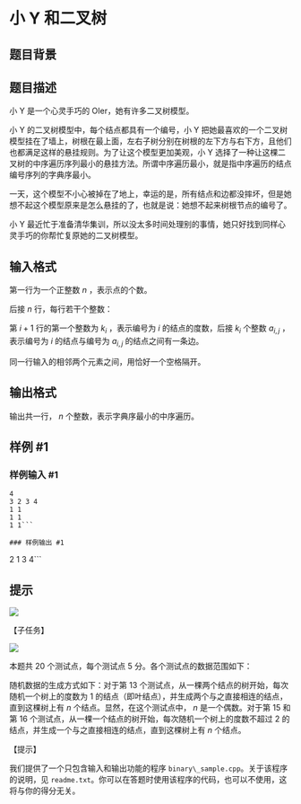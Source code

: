 # 小 Y 和二叉树

## 题目背景



## 题目描述

小 Y 是一个心灵手巧的 OIer，她有许多二叉树模型。

小 Y 的二叉树模型中，每个结点都具有一个编号，小 Y 把她最喜欢的一个二叉树模型挂在了墙上，树根在最上面，左右子树分别在树根的左下方与右下方，且他们也都满足这样的悬挂规则。为了让这个模型更加美观，小 Y 选择了一种让这棵二叉树的中序遍历序列最小的悬挂方法。所谓中序遍历最小，就是指中序遍历的结点编号序列的字典序最小。

一天，这个模型不小心被掉在了地上，幸运的是，所有结点和边都没摔坏，但是她想不起这个模型原来是怎么悬挂的了，也就是说：她想不起来树根节点的编号了。

小 Y 最近忙于准备清华集训，所以没太多时间处理别的事情，她只好找到同样心灵手巧的你帮忙复原她的二叉树模型。


## 输入格式

第一行为一个正整数 $n$ ，表示点的个数。

后接 $n$ 行，每行若干个整数：

第 $i + 1$ 行的第一个整数为 $k_i$ ，表示编号为 $i$ 的结点的度数，后接 $k_i$ 个整数 $a_{i, j}$ ，表示编号为 $i$ 的结点与编号为 $a_{i, j}$ 的结点之间有一条边。

同一行输入的相邻两个元素之间，用恰好一个空格隔开。


## 输出格式

输出共一行， $n$ 个整数，表示字典序最小的中序遍历。


## 样例 #1

### 样例输入 #1
```
4
3 2 3 4
1 1
1 1
1 1```

### 样例输出 #1

```
2 1 3 4```

## 提示

 ![](https://cdn.luogu.com.cn/upload/pic/12056.png) 

【子任务】

 ![](https://cdn.luogu.com.cn/upload/pic/12057.png) 

本题共 $20$ 个测试点，每个测试点 $5$ 分。各个测试点的数据范围如下：

随机数据的生成方式如下：对于第 $13$ 个测试点，从一棵两个结点的树开始，每次随机一个树上的度数为 $1$ 的结点（即叶结点），并生成两个与之直接相连的结点，直到这棵树上有 $n$ 个结点。显然，在这个测试点中， $n$ 是一个偶数。对于第 $15$ 和第 $16$ 个测试点，从一棵一个结点的树开始，每次随机一个树上的度数不超过 $2$ 的结点，并生成一个与之直接相连的结点，直到这棵树上有 $n$ 个结点。

【提示】

我们提供了一个只包含输入和输出功能的程序 `binary\_sample.cpp`。关于该程序的说明，见 `readme.txt`。你可以在答题时使用该程序的代码，也可以不使用，这将与你的得分无关。

